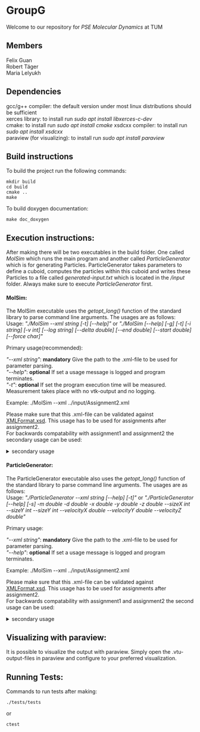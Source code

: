 # GroupG

Welcome to our repository for *PSE Molecular Dynamics* at TUM  

## Members

Felix Guan  
Robert Täger  
Maria Lelyukh  

## Dependencies

gcc/g++ compiler: the default version under most linux distributions should be sufficient  
xerces library: to install run *sudo apt install libxerces-c-dev*  
cmake: to install run *sudo apt install cmake*
xsdcxx compiler: to install run *sudo apt install xsdcxx*  
paraview (for visualizing): to install run *sudo apt install paraview*  

## Build instructions
To build the project run the following commands:
```
mkdir build
cd build
cmake ..
make
```
To build doxygen documentation:
```
make doc_doxygen
``` 

## Execution instructions:
After making there will be two executables in the build folder. One called *MolSim* which runs the main program and another called *ParticleGenerator* which is for generating Particles. ParticleGenerator takes parameters to define a cuboid, computes the particles within this cuboid and writes these Particles to a file called *generated-input.txt* which is located in the */input* folder. Always make sure to execute *ParticleGenerator* first.  

#### MolSim:
The MolSim executable uses the *getopt_long()* function of the standard library to parse command line arguments. The usages are as follows:  
Usage: *"./MolSim --xml string [-t] [--help]"* or *"./MolSim [--help] [-g] [-t] [-i string] [-v int] [--log string] [--delta double] [--end double] [--start double] [--force char]"*  

Primary usage(recommended):  

*"--xml string"*: **mandatory** Give the path to the .xml-file to be used for parameter parsing.  
*"--help"*: **optional** If set a usage message is logged and program terminates.  
*"-t"*: **optional** If set the program execution time will be measured. Measurement takes place with no vtk-output and no logging.  

Example: ./MolSim --xml ../input/Assignment2.xml  


Please make sure that this .xml-file can be validated against [XMLFormat.xsd](/src/io/input/XMLFormat.xsd). This usage has to be used for assignments after assignment2.  
For backwards compatability with assignment1 and assignment2 the secondary usage can be used:  

<details>
<summary>secondary usage</summary>  

*"--help"*: **optional** If set a usage message is logged and program terminates.  
*"-g"*: **optional** If set the program uses the *"generated-input.txt"* file in the */input* folder.  
*"-t"*: **optional** If set the program execution time will be measured. Measurement takes place with no vtk-output and no logging.  
*"-i string"*: **optional** Defines the path of the input file.  
*"-v int"*: **optional** Defines the iterations of output. For example if the argument is *100*, every 100th iteration a output will be generated.  
*"--log string"*: **optional** Defines the loglevel of the program. *"OFF"*, *"ERROR"*, *"WARN"*, *"INFO"*, *"DEBUG"* and *"TRACE"* are valid arguments.  
*"--delta double"*: **optional** Defines the time-step of computing.  
*"--end double"*: **optional** Defines the end-time of computing.  
*"--force char"*: **madatory** Either *'l* or *'g'* can be parsed as argument. If *'l'* then Lennard-Jones Force is used for computing. If *'g'* then Gravitaitonal Force is used for computing.  

**NOTICE**: For all optional command line options that take an argument there are default values if not specified by user via command line.   
If both *"-i string"* and *"-g"* are set both the *"generated-input.txt"* and the file at the path provided in *string* are used (i.e. the particles from both files will be used). The particles from the file at the path provided at *string* will also be written to *"generated-input.txt"*.  
If none of both are set the *"eingabe-sonne.txt"* file at path */input* is used.  

Example: ./MolSim -g --force l --delta 0.0002 --end 5  

</details>  


#### ParticleGenerator:
The ParticleGenerator executable also uses the *getopt_long()* function of the standard library to parse command line arguments. The usages are as follows:  
Usage: *"./ParticleGenerator --xml string [--help] [-t]"* or *"./ParticleGenerator [--help] [-s] -m double -d double -x double -y double -z double --sizeX int --sizeY int --sizeY int --velocityX double --velocityY double --velocityZ double"*

Primary usage:  

*"--xml string"*: **mandatory** Give the path to the .xml-file to be used for parameter parsing.  
*"--help"*: **optional** If set a usage message is logged and program terminates.  

Example: ./MolSim --xml ../input/Assignment2.xml  

Please make sure that this .xml-file can be validated against [XMLFormat.xsd](/src/io/input/XMLFormat.xsd). This usage has to be used for assignments after assignment2.  
For backwards compatability with assignment1 and assignment2 the second usage can be used:  

<details>
<summary> secondary usage </summary>  

*"--help"*: **optional** If set a usage message is logged and program terminates.  
*"-s"*: **optional** If set the particles in the already exsisting *generated-input.txt* file won't be overwritten and the new particles will be added as well. Please be sure that a *generated-input.txt* file has already been created when setting this option.  
*"-m double"*: **mandatory.** Defines the mass of each particle in the cuboid.  
*"-d double"*: **mandatory.** Defines the distance between the particles.  
*"-x double"*: **mandatory.** Defines x-coordinate of the lower left front side corner of the cuboid.  
*"-y double"*: **mandatory.** Defines y-coordinate of the lower left front side corner of the cuboid.  
*"-z double"*: **mandatory.** Defines z-coordinate of the lower left front side corner of the cuboid.  
*"--sizeX int"*: **mandatory.** Defines number of particles in x-direction.  
*"--sizeY int"*: **mandatory.** Defines number of particles in y-direction.  
*"--sizeZ int"*: **mandatory.** Defines number of particles in z-direction.  
*"--velocityX double"*: **mandatory.** Defines starting velocity of each particle in the cuboid in x-direction.  
*"--velocityY double"*: **mandatory.** Defines starting velocity of each particle in the cuboid in y-direction.  
*"--velocityZ double"*: **mandatory.** Defines starting velocity of each particle in the cuboid in z-direction.  
*"--log string"*: **optional** Defines the loglevel of the program. *"OFF"*, *"ERROR"*, *"WARN"*, *"INFO"*, *"DEBUG"* and *"TRACE"* are valid arguments.  

Example: ./ParticleGenerator -m 1 -d 1.1225 -x 0 -y 0 -z 0 --sizeX 40 --sizeY 8 --sizeZ 1 --velocityX 0 --velocityY 0 --velocityZ 0  

</details>  

## Visualizing with paraview:

It is possible to visualize the output with paraview. Simply open the .vtu-output-files in paraview and configure to your preferred visualization.

## Running Tests:
    
Commands to run tests after making:
```
./tests/tests
```
or
```
ctest
```
